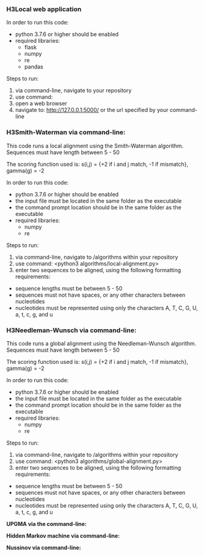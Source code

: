 ### H3**Local web application**

In order to run this code: 
* python 3.7.6 or higher should be enabled
* required libraries:
  * flask
  * numpy
  * re
  * pandas

Steps to run:
1. via command-line, navigate to your repository
2. use command: <python3 server.py>
3. open a web browser
4. navigate to: http://127.0.0.1:5000/ or the url specified by your command-line


### H3**Smith-Waterman via command-line:**
This code runs a local alignment using the Smith-Waterman algorithm. 
Sequences must have length between 5 - 50

The scoring function used is:
s(i,j) = {+2 if i and j match, -1 if mismatch}, gamma(g) = -2

In order to run this code: 
* python 3.7.6 or higher should be enabled
* the input file must be located in the same folder as the executable
* the command prompt location should be in the same folder as the executable
* required libraries:
  * numpy
  * re

Steps to run:
1. via command-line, navigate to /algorithms within your repository
2. use command: <python3 algorithms/local-alignment.py>
3. enter two sequences to be aligned, using the following formatting requirements:
  * sequence lengths must be between 5 - 50
  * sequences must not have spaces, or any other characters between nucleotides
  * nucleotides must be represented using only the characters A, T, C, G, U, a, t, c, g, and u


### H3**Needleman-Wunsch via command-line:**

This code runs a global alignment using the Needleman-Wunsch algorithm. 
Sequences must have length between 5 - 50

The scoring function used is:
s(i,j) = {+2 if i and j match, -1 if mismatch}, gamma(g) = -2
  
In order to run this code: 
* python 3.7.6 or higher should be enabled
* the input file must be located in the same folder as the executable
* the command prompt location should be in the same folder as the executable
* required libraries:
  * numpy
  * re

Steps to run:
1. via command-line, navigate to /algorithms within your repository
2. use command: <python3 algorithms/global-alignment.py>
3. enter two sequences to be aligned, using the following formatting requirements:
  * sequence lengths must be between 5 - 50
  * sequences must not have spaces, or any other characters between nucleotides
  * nucleotides must be represented using only the characters A, T, C, G, U, a, t, c, g, and u


**UPGMA via the command-line:**


**Hidden Markov machine via command-line:**


**Nussinov via command-line:**



